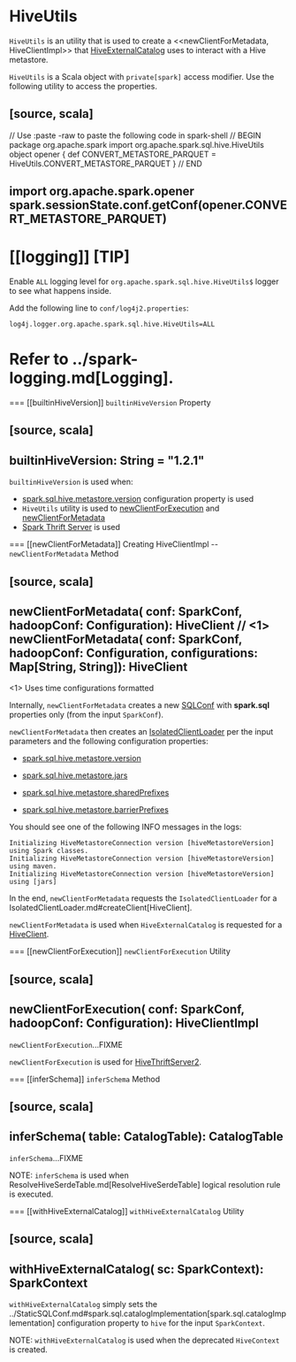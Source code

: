 # HiveUtils

`HiveUtils` is an utility that is used to create a <<newClientForMetadata, HiveClientImpl>> that [HiveExternalCatalog](HiveExternalCatalog.md#client) uses to interact with a Hive metastore.

`HiveUtils` is a Scala object with `private[spark]` access modifier. Use the following utility to access the properties.

[source, scala]
----
// Use :paste -raw to paste the following code in spark-shell
// BEGIN
package org.apache.spark
import org.apache.spark.sql.hive.HiveUtils
object opener {
  def CONVERT_METASTORE_PARQUET = HiveUtils.CONVERT_METASTORE_PARQUET
}
// END

import org.apache.spark.opener
spark.sessionState.conf.getConf(opener.CONVERT_METASTORE_PARQUET)
----

[[logging]]
[TIP]
====
Enable `ALL` logging level for `org.apache.spark.sql.hive.HiveUtils$` logger to see what happens inside.

Add the following line to `conf/log4j2.properties`:

```
log4j.logger.org.apache.spark.sql.hive.HiveUtils=ALL
```

Refer to ../spark-logging.md[Logging].
====

=== [[builtinHiveVersion]] `builtinHiveVersion` Property

[source, scala]
----
builtinHiveVersion: String = "1.2.1"
----

`builtinHiveVersion` is used when:

* [spark.sql.hive.metastore.version](configuration-properties.md#spark.sql.hive.metastore.version) configuration property is used
* `HiveUtils` utility is used to [newClientForExecution](#newClientForExecution) and [newClientForMetadata](#newClientForMetadata)
* [Spark Thrift Server](../thrift-server/spark-sql-thrift-server.md) is used

=== [[newClientForMetadata]] Creating HiveClientImpl -- `newClientForMetadata` Method

[source, scala]
----
newClientForMetadata(
  conf: SparkConf,
  hadoopConf: Configuration): HiveClient  // <1>
newClientForMetadata(
  conf: SparkConf,
  hadoopConf: Configuration,
  configurations: Map[String, String]): HiveClient
----
<1> Uses time configurations formatted

Internally, `newClientForMetadata` creates a new [SQLConf](../SQLConf.md) with **spark.sql** properties only (from the input `SparkConf`).

`newClientForMetadata` then creates an [IsolatedClientLoader](IsolatedClientLoader.md) per the input parameters and the following configuration properties:

* [spark.sql.hive.metastore.version](configuration-properties.md#spark.sql.hive.metastore.version)

* [spark.sql.hive.metastore.jars](configuration-properties.md#spark.sql.hive.metastore.jars)

* [spark.sql.hive.metastore.sharedPrefixes](configuration-properties.md#spark.sql.hive.metastore.sharedPrefixes)

* [spark.sql.hive.metastore.barrierPrefixes](configuration-properties.md#spark.sql.hive.metastore.barrierPrefixes)

You should see one of the following INFO messages in the logs:

```text
Initializing HiveMetastoreConnection version [hiveMetastoreVersion] using Spark classes.
Initializing HiveMetastoreConnection version [hiveMetastoreVersion] using maven.
Initializing HiveMetastoreConnection version [hiveMetastoreVersion] using [jars]
```

In the end, `newClientForMetadata` requests the `IsolatedClientLoader` for a IsolatedClientLoader.md#createClient[HiveClient].

`newClientForMetadata` is used when `HiveExternalCatalog` is requested for a [HiveClient](HiveExternalCatalog.md#client).

=== [[newClientForExecution]] `newClientForExecution` Utility

[source, scala]
----
newClientForExecution(
  conf: SparkConf,
  hadoopConf: Configuration): HiveClientImpl
----

`newClientForExecution`...FIXME

`newClientForExecution` is used for [HiveThriftServer2](../thrift-server/spark-sql-thrift-server.md).

=== [[inferSchema]] `inferSchema` Method

[source, scala]
----
inferSchema(
  table: CatalogTable): CatalogTable
----

`inferSchema`...FIXME

NOTE: `inferSchema` is used when ResolveHiveSerdeTable.md[ResolveHiveSerdeTable] logical resolution rule is executed.

=== [[withHiveExternalCatalog]] `withHiveExternalCatalog` Utility

[source, scala]
----
withHiveExternalCatalog(
  sc: SparkContext): SparkContext
----

`withHiveExternalCatalog` simply sets the ../StaticSQLConf.md#spark.sql.catalogImplementation[spark.sql.catalogImplementation] configuration property to `hive` for the input `SparkContext`.

NOTE: `withHiveExternalCatalog` is used when the deprecated `HiveContext` is created.
